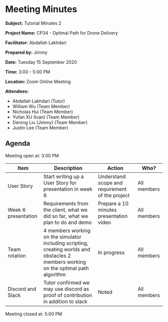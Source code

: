 # Meeting Minutes

**Subject:** Tutorial Minutes 2

**Project Name:** CP34 - Optimal Path for Drone Delivery

**Facilitator:** Abdallah Lakhdari

**Prepared by:** Jimmy

**Date:** Tuesday 15 September 2020

**Time:** 3:00 - 5:00 PM

**Location:** Zoom Online Meeting

**Attendees:**

* Abdallah Lakhdari (Tutor)
* William Wu (Team Member)
* Nicholas Hui (Team Member)
* Yufan XU (Ivan) (Team Member)
* Derong Liu (Jimmy) (Team Member)
* Justin Lee (Team Member)

## Agenda

Meeting open at: 3:00 PM

| Item | Description | Action | Who? |
| -- | -- | -- | -- |
| User Story | Start writing up a User Story for presentation in week 6 | Understand scope and requirement of the project | All members |
| Week 6 presentation | Requirements from the client, what we did so far, what we plan to do and demo | Prepare a 10 minutes presentation video | All members |
| Team rotation | 4 members working on the simulator including scripting, creating worlds and obstacles   2 members working on the optimal path algorithm | In progress | All members |
| Discord and Slack | Tutor confirmed we may use discord as proof of contribution in addition to slack | Noted | All members |

Meeting closed at: 5:00 PM
